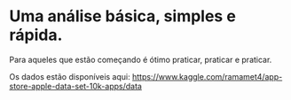# Uma análise básica, simples e rápida.
 Para aqueles que estão começando é ótimo praticar, praticar e praticar.
 
 Os dados estão disponíveis aqui: https://www.kaggle.com/ramamet4/app-store-apple-data-set-10k-apps/data
